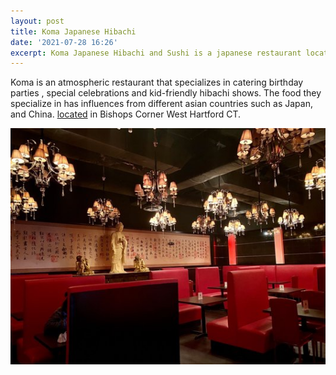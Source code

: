 ```yaml
---
layout: post
title: Koma Japanese Hibachi
date: '2021-07-28 16:26'
excerpt: Koma Japanese Hibachi and Sushi is a japanese restaurant located in Bishop's Corner, West Hartford Connecticut. 
---
```


Koma is an atmospheric restaurant that specializes in catering birthday parties , special celebrations and kid-friendly hibachi shows. The food they specialize in has influences from different asian countries such as Japan, and China. [located](https://goo.gl/maps/NEXcrm48DVskbuke7) in Bishops Corner West Hartford CT. 

![clean interior](../../../images/koma/interior.jpg)
